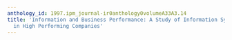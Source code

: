 ```yaml
---
anthology_id: 1997.ipm_journal-ir0anthology0volumeA33A3.14
title: 'Information and Business Performance: A Study of Information Systems and Services
  in High Performing Companies'
---
```

